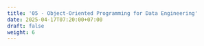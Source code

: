 ```yaml
---
title: '05 - Object-Oriented Programming for Data Engineering'
date: 2025-04-17T07:20:00+07:00
draft: false
weight: 6
---
```


